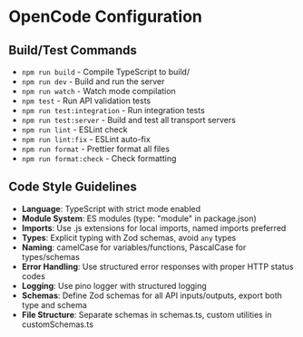 # OpenCode Configuration

## Build/Test Commands
- `npm run build` - Compile TypeScript to build/
- `npm run dev` - Build and run the server
- `npm run watch` - Watch mode compilation
- `npm test` - Run API validation tests
- `npm run test:integration` - Run integration tests
- `npm run test:server` - Build and test all transport servers
- `npm run lint` - ESLint check
- `npm run lint:fix` - ESLint auto-fix
- `npm run format` - Prettier format all files
- `npm run format:check` - Check formatting

## Code Style Guidelines
- **Language**: TypeScript with strict mode enabled
- **Module System**: ES modules (type: "module" in package.json)
- **Imports**: Use .js extensions for local imports, named imports preferred
- **Types**: Explicit typing with Zod schemas, avoid `any` types
- **Naming**: camelCase for variables/functions, PascalCase for types/schemas
- **Error Handling**: Use structured error responses with proper HTTP status codes
- **Logging**: Use pino logger with structured logging
- **Schemas**: Define Zod schemas for all API inputs/outputs, export both type and schema
- **File Structure**: Separate schemas in schemas.ts, custom utilities in customSchemas.ts